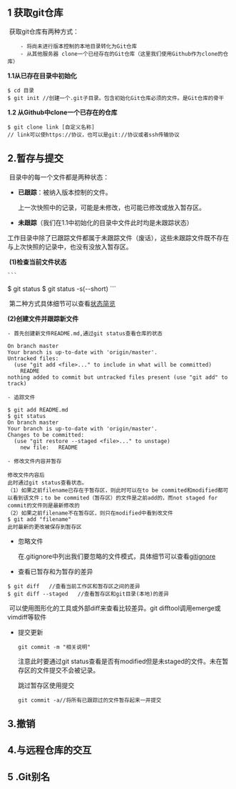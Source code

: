## 1 获取git仓库

​	获取git仓库有两种方式：

		- 将尚未进行版本控制的本地目录转化为Git仓库
		- 从其他服务器 clone一个已经存在的Git仓库（这里我们使用Github作为clone的仓库）

**1.1从已存在目录中初始化**

```
$ cd 目录
$ git init //创建一个.git子目录。包含初始化Git仓库必须的文件。是Git仓库的骨干
```

**1.2 从Github中clone一个已存在的仓库**

```
$ git clone link [自定义名称]
// link可以使https://协议，也可以是git://协议或者ssh传输协议
```



## 2.暂存与提交

​	目录中的每一个文件都是两种状态：

 - **已跟踪**：被纳入版本控制的文件。

   上一次快照中的记录，可能是未修改，也可能已修改或放入暂存区。

  - **未跟踪**（我们在1.1中初始化的目录中文件此时均是未跟踪状态）

​    工作目录中除了已跟踪文件都属于未跟踪文件（废话），这些未跟踪文件既不存在与上次快照的记录中，也没有没放入暂存区。

​	**(1)检查当前文件状态**

    ```
$ git status
$ git status -s(--short) 
    ```

​	第二种方式具体细节可以查看[状态简览](https://git-scm.com/book/zh/v2/Git-%E5%9F%BA%E7%A1%80-%E8%AE%B0%E5%BD%95%E6%AF%8F%E6%AC%A1%E6%9B%B4%E6%96%B0%E5%88%B0%E4%BB%93%E5%BA%93)

**(2)创建文件并跟踪新文件**

	- 首先创建新文件README.md,通过git status查看仓库的状态

```
On branch master
Your branch is up-to-date with 'origin/master'.
Untracked files:   
  (use "git add <file>..." to include in what will be committed)
    README
nothing added to commit but untracked files present (use "git add" to track)
```

	- 追踪文件

```
$ git add README.md
$ git status
On branch master
Your branch is up-to-date with 'origin/master'.
Changes to be committed:
  (use "git restore --staged <file>..." to unstage)
    new file:   README
```

	- 修改文件内容并暂存

```
修改文件内容后
此时通过git status查看状态。
（1）如果之前filename已存在于暂存区，则此时可以在to be commited和modified都可以看到该文件；to be commited（暂存区）的文件是之前add的，而not staged for commit的文件则是最新修改的
（2）如果之前filename不在暂存区，则只在modified中看到改文件
$ git add "filename"
此时最新的更改被保存到暂存区
```

 - 忽略文件	

   在.gitignore中列出我们要忽略的文件模式，具体细节可以查看[gitignore](https://github.com/github/gitignore)

- 查看已暂存和为暂存的差异

```
$ git diff   //查看当前工作区和暂存区之间的差异
$ git diff --staged   //查看暂存区和git目录(本地)的差异
```

​	可以使用图形化的工具或外部diff来查看比较差异。git difftool调用emerge或vimdiff等软件

 - 提交更新

   ```
   git commit -m "相关说明"
   ```

   注意此时要通过git status查看是否有modified但是未staged的文件。未在暂存区的文件提交不会被记录。

   跳过暂存区使用提交

   ```
   git commit -a//将所有已跟踪过的文件暂存起来一并提交
   ```

   

## 3.撤销





## 4.与远程仓库的交互





## 5 .Git别名